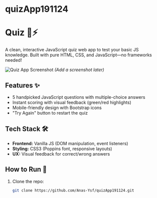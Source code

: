 # quizApp191124

# Quiz 🧠⚡

A clean, interactive JavaScript quiz web app to test your basic JS knowledge. Built with pure HTML, CSS, and JavaScript—no frameworks needed!

![Quiz App Screenshot](./images/screenshot.png) *(Add a screenshot later)*

## Features ✨
- 5 handpicked JavaScript questions with multiple-choice answers
- Instant scoring with visual feedback (green/red highlights)
- Mobile-friendly design with Bootstrap icons
- "Try Again" button to restart the quiz

## Tech Stack 🛠️
- **Frontend:** Vanilla JS (DOM manipulation, event listeners)
- **Styling:** CSS3 (Poppins font, responsive layouts)
- **UX:** Visual feedback for correct/wrong answers

## How to Run 🚀
1. Clone the repo:
   ```bash
   git clone https://github.com/Anas-Ysf/quizApp191124.git
